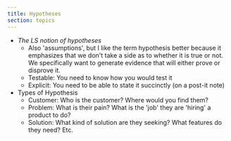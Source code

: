 ```yaml
---
title: Hypotheses
section: topics
---
```

* *The LS notion of hypotheses*
	* Also 'assumptions', but I like the term hypothesis better because it emphasizes that we don't take a side as to whether it is true or not. We specifically want to generate evidence that will either prove or disprove it.
	*	Testable: You need to know how you would test it
	*	Explicit: You need to be able to state it succinctly (on a post-it note)
* Types of Hypothesis
	* Customer: Who is the customer? Where would you find them?
	* Problem: What is their pain? What is the 'job' they are 'hiring' a product to do?
	* Solution: What kind of solution are they seeking? What features do they need? Etc.

